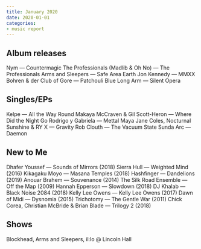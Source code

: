 ```yaml
---
title: January 2020
date: 2020-01-01
categories:
- music report
---
```

## Album releases

Nym — Countermagic
The Professionals (Madlib & Oh No) — The Professionals
Arms and Sleepers — Safe Area Earth
Jon Kennedy — MMXX
Bohren & der Club of Gore — Patchouli Blue
Long Arm — Silent Opera

## Singles/EPs

Kelpe — All the Way Round
Makaya McCraven & Gil Scott-Heron — Where Did the Night Go
Rodrigo y Gabriela — Mettal
Maya Jane Coles, Nocturnal Sunshine & RY X — Gravity
Rob Clouth — The Vacuum State
Sunda Arc — Daemon

## New to Me

Dhafer Youssef — Sounds of Mirrors (2018)
Sierra Hull — Weighted Mind (2016)
Kikagaku Moyo — Masana Temples (2018)
Hashfinger — Dandelions (2019)
Anouar Brahem — Souvenance (2014)
The Silk Road Ensemble — Off the Map (2009)
Hannah Epperson — Slowdown (2018)
DJ Khalab — Black Noise 2084 (2018)
Kelly Lee Owens — Kelly Lee Owens (2017)
Dawn of Midi — Dysnomia (2015)
Trichotomy — The Gentle War (2011)
Chick Corea, Christian McBride & Brian Blade — Trilogy 2 (2018)

## Shows

Blockhead, Arms and Sleepers, il:lo @ Lincoln Hall
